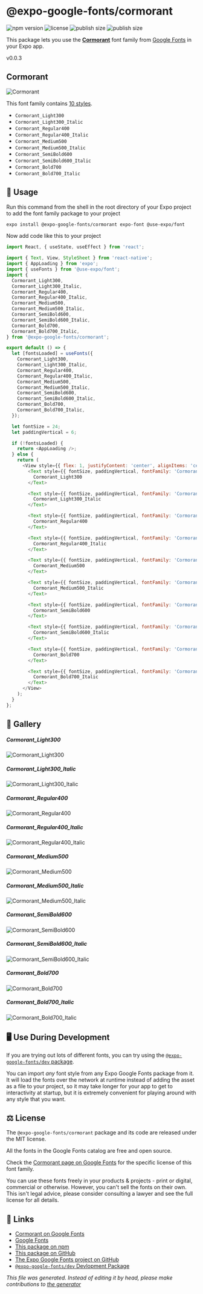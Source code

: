 # @expo-google-fonts/cormorant

![npm version](https://flat.badgen.net/npm/v/@expo-google-fonts/cormorant)
![license](https://flat.badgen.net/github/license/expo/google-fonts)
![publish size](https://flat.badgen.net/packagephobia/install/@expo-google-fonts/cormorant)
![publish size](https://flat.badgen.net/packagephobia/publish/@expo-google-fonts/cormorant)

This package lets you use the [**Cormorant**](https://fonts.google.com/specimen/Cormorant) font family from [Google Fonts](https://fonts.google.com/) in your Expo app.

v0.0.3

## Cormorant

![Cormorant](./font-family.png)

This font family contains [10 styles](#gallery).

- `Cormorant_Light300`
- `Cormorant_Light300_Italic`
- `Cormorant_Regular400`
- `Cormorant_Regular400_Italic`
- `Cormorant_Medium500`
- `Cormorant_Medium500_Italic`
- `Cormorant_SemiBold600`
- `Cormorant_SemiBold600_Italic`
- `Cormorant_Bold700`
- `Cormorant_Bold700_Italic`

## 🔡 Usage

Run this command from the shell in the root directory of your Expo project to add the font family package to your project
```sh
expo install @expo-google-fonts/cormorant expo-font @use-expo/font
```

Now add code like this to your project
```js
import React, { useState, useEffect } from 'react';

import { Text, View, StyleSheet } from 'react-native';
import { AppLoading } from 'expo';
import { useFonts } from '@use-expo/font';
import {
  Cormorant_Light300,
  Cormorant_Light300_Italic,
  Cormorant_Regular400,
  Cormorant_Regular400_Italic,
  Cormorant_Medium500,
  Cormorant_Medium500_Italic,
  Cormorant_SemiBold600,
  Cormorant_SemiBold600_Italic,
  Cormorant_Bold700,
  Cormorant_Bold700_Italic,
} from '@expo-google-fonts/cormorant';

export default () => {
  let [fontsLoaded] = useFonts({
    Cormorant_Light300,
    Cormorant_Light300_Italic,
    Cormorant_Regular400,
    Cormorant_Regular400_Italic,
    Cormorant_Medium500,
    Cormorant_Medium500_Italic,
    Cormorant_SemiBold600,
    Cormorant_SemiBold600_Italic,
    Cormorant_Bold700,
    Cormorant_Bold700_Italic,
  });

  let fontSize = 24;
  let paddingVertical = 6;

  if (!fontsLoaded) {
    return <AppLoading />;
  } else {
    return (
      <View style={{ flex: 1, justifyContent: 'center', alignItems: 'center' }}>
        <Text style={{ fontSize, paddingVertical, fontFamily: 'Cormorant_Light300' }}>
          Cormorant_Light300
        </Text>

        <Text style={{ fontSize, paddingVertical, fontFamily: 'Cormorant_Light300_Italic' }}>
          Cormorant_Light300_Italic
        </Text>

        <Text style={{ fontSize, paddingVertical, fontFamily: 'Cormorant_Regular400' }}>
          Cormorant_Regular400
        </Text>

        <Text style={{ fontSize, paddingVertical, fontFamily: 'Cormorant_Regular400_Italic' }}>
          Cormorant_Regular400_Italic
        </Text>

        <Text style={{ fontSize, paddingVertical, fontFamily: 'Cormorant_Medium500' }}>
          Cormorant_Medium500
        </Text>

        <Text style={{ fontSize, paddingVertical, fontFamily: 'Cormorant_Medium500_Italic' }}>
          Cormorant_Medium500_Italic
        </Text>

        <Text style={{ fontSize, paddingVertical, fontFamily: 'Cormorant_SemiBold600' }}>
          Cormorant_SemiBold600
        </Text>

        <Text style={{ fontSize, paddingVertical, fontFamily: 'Cormorant_SemiBold600_Italic' }}>
          Cormorant_SemiBold600_Italic
        </Text>

        <Text style={{ fontSize, paddingVertical, fontFamily: 'Cormorant_Bold700' }}>
          Cormorant_Bold700
        </Text>

        <Text style={{ fontSize, paddingVertical, fontFamily: 'Cormorant_Bold700_Italic' }}>
          Cormorant_Bold700_Italic
        </Text>
      </View>
    );
  }
};

```

## 📖 Gallery

##### Cormorant_Light300
![Cormorant_Light300](./25d9142c8c73577fb3546a40795e753bab11f4e22663e2f1168cbc485cbaa542.ttf.png)

##### Cormorant_Light300_Italic
![Cormorant_Light300_Italic](./d90d995e2a130e04d6e32ee3778e059092e41f5d9c1c812a659c7ffb52951a19.ttf.png)

##### Cormorant_Regular400
![Cormorant_Regular400](./fd04cb22306c1c15bb1727fc4b3d2344de940e929b75dbe3faa9b7f43f9e0d6d.ttf.png)

##### Cormorant_Regular400_Italic
![Cormorant_Regular400_Italic](./1f64218505ec6321eba3b8df95d0806808f61c872f9c081bce39c00a402a4429.ttf.png)

##### Cormorant_Medium500
![Cormorant_Medium500](./20c11bc6844b3f25ad300ce80d94c0c0fc2fb997b51e04cd1959156c6d78309d.ttf.png)

##### Cormorant_Medium500_Italic
![Cormorant_Medium500_Italic](./47bba53369e3f5bcda0e230d7e6fe60ae86b40b59b80d57c603c50e273d2f17c.ttf.png)

##### Cormorant_SemiBold600
![Cormorant_SemiBold600](./c1821d5e327189284afba6a7a2a9831a3025677c5afb37910353410a72391791.ttf.png)

##### Cormorant_SemiBold600_Italic
![Cormorant_SemiBold600_Italic](./c02d2b3a07288427fe5cd64e378eebe86d6a308b6d7dfe0e8cc4d1975d32e0d5.ttf.png)

##### Cormorant_Bold700
![Cormorant_Bold700](./a91dc6bed8f499ba7dfc43c8259fa142dc1d0097d84aba2a73c003c35b409845.ttf.png)

##### Cormorant_Bold700_Italic
![Cormorant_Bold700_Italic](./01317d3f16a7d1e98e9fcb9e49778326433ab76c291971e501f5e721ac437b0d.ttf.png)


## 🖥️ Use During Development

If you are trying out lots of different fonts, you can try using the [`@expo-google-fonts/dev` package](https://github.com/expo/google-fonts/tree/master/font-packages/dev#readme).

You can import *any* font style from any Expo Google Fonts package from it. It will load the fonts
over the network at runtime instead of adding the asset as a file to your project, so it may take longer
for your app to get to interactivity at startup, but it is extremely convenient
for playing around with any style that you want.

## ⚖️ License

The `@expo-google-fonts/cormorant` package and its code are released under the MIT license.

All the fonts in the Google Fonts catalog are free and open source.

Check the [Cormorant page on Google Fonts](https://fonts.google.com/specimen/Cormorant) for the specific license of this font family.

You can use these fonts freely in your products & projects - print or digital, commercial or otherwise. However, you can't sell the fonts on their own. This isn't legal advice, please consider consulting a lawyer and see the full license for all details.

## 🔗 Links

- [Cormorant on Google Fonts](https://fonts.google.com/specimen/Cormorant)
- [Google Fonts](https://fonts.google.com/)
- [This package on npm](https://www.npmjs.com/package/@expo-google-fonts/cormorant)
- [This package on GitHub](https://github.com/expo/google-fonts/tree/master/font-packages/cormorant)
- [The Expo Google Fonts project on GitHub](https://github.com/expo/google-fonts)
- [`@expo-google-fonts/dev` Devlopment Package](https://github.com/expo/google-fonts/tree/master/font-packages/dev)


*This file was generated. Instead of editing it by head, please make contributions to [the generator](https://github.com/expo/google-fonts/tree/master/packages/generator)*
